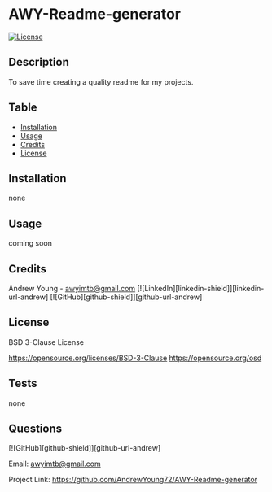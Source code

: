  # AWY-Readme-generator
 
[![License](https://img.shields.io/badge/License-BSD_3--Clause-blue.svg)](https://opensource.org/licenses/BSD-3-Clause)

## Description
  To save time creating a quality readme for my projects.
 

## Table
  - [Installation](#installation)
  - [Usage](#usage)
  - [Credits](#credits)
  - [License](#license)

## Installation
  none


## Usage
  coming soon
 

## Credits
  
 
  Andrew Young - awyimtb@gmail.com [![LinkedIn][linkedin-shield]][linkedin-url-andrew] [![GitHub][github-shield]][github-url-andrew]

## License
  BSD 3-Clause License


https://opensource.org/licenses/BSD-3-Clause
https://opensource.org/osd

## Tests
  none
 

## Questions
  [![GitHub][github-shield]][github-url-andrew]
 
  Email: awyimtb@gmail.com

  Project Link: https://github.com/AndrewYoung72/AWY-Readme-generator

